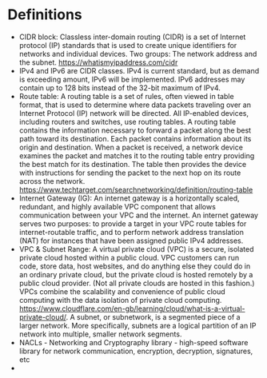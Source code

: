# Definitions
- CIDR block: Classless inter-domain routing (CIDR) is a set of Internet protocol (IP) standards that is used to create unique identifiers for networks and individual devices. Two groups: The network address and the subnet. https://whatismyipaddress.com/cidr
-  IPv4 and IPv6 are CIDR classes. IPv4 is current standard, but as demand is exceeding amount, IPv6 will be implemented. IPv6 addresses may contain up to 128 bits instead of the 32-bit maximum of IPv4.
- Route table: A routing table is a set of rules, often viewed in table format, that is used to determine where data packets traveling over an Internet Protocol (IP) network will be directed. All IP-enabled devices, including routers and switches, use routing tables. A routing table contains the information necessary to forward a packet along the best path toward its destination. Each packet contains information about its origin and destination. When a packet is received, a network device examines the packet and matches it to the routing table entry providing the best match for its destination. The table then provides the device with instructions for sending the packet to the next hop on its route across the network. https://www.techtarget.com/searchnetworking/definition/routing-table
- Internet Gateway (IG): An internet gateway is a horizontally scaled, redundant, and highly available VPC component that allows communication between your VPC and the internet.
An internet gateway serves two purposes: to provide a target in your VPC route tables for internet-routable traffic, and to perform network address translation (NAT) for instances that have been assigned public IPv4 addresses.
- VPC & Subnet Range: A virtual private cloud (VPC) is a secure, isolated private cloud hosted within a public cloud. VPC customers can run code, store data, host websites, and do anything else they could do in an ordinary private cloud, but the private cloud is hosted remotely by a public cloud provider. (Not all private clouds are hosted in this fashion.) VPCs combine the scalability and convenience of public cloud computing with the data isolation of private cloud computing. https://www.cloudflare.com/en-gb/learning/cloud/what-is-a-virtual-private-cloud/. A subnet, or subnetwork, is a segmented piece of a larger network. More specifically, subnets are a logical partition of an IP network into multiple, smaller network segments.
- NACLs - Networking and Cryptography library - high-speed software library for network communication, encryption, decryption, signatures, etc
-

